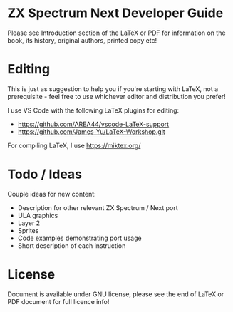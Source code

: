 # ZX Spectrum Next Developer Guide

Please see Introduction section of the LaTeX or PDF for information on the book, its history, original authors, printed copy etc!


# Editing

This is just as suggestion to help you if you're starting with LaTeX, not a prerequisite - feel free to use whichever editor and distribution you prefer!

I use VS Code with the following LaTeX plugins for editing:

- https://github.com/AREA44/vscode-LaTeX-support
- https://github.com/James-Yu/LaTeX-Workshop.git

For compiling LaTeX, I use https://miktex.org/


# Todo / Ideas

Couple ideas for new content:

- Description for other relevant ZX Spectrum / Next port
- ULA graphics
- Layer 2
- Sprites
- Code examples demonstrating port usage
- Short description of each instruction


# License

Document is available under GNU license, please see the end of LaTeX or PDF document for full licence info!